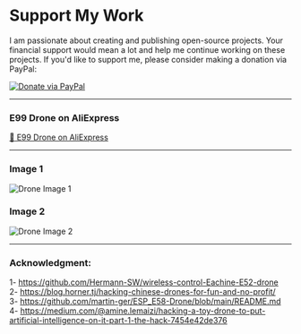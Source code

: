 # Support My Work

I am passionate about creating and publishing open-source projects. Your financial support would mean a lot and help me continue working on these projects. If you'd like to support me, please consider making a donation via PayPal:

[![Donate via PayPal](https://img.shields.io/badge/Donate-PayPal-blue)](https://paypal.me/AbdalrahimNaser?country.x=GB&locale.x=en_GB)

---

### E99 Drone on AliExpress
[🔗 E99 Drone on AliExpress](https://www.aliexpress.com/w/wholesale-e99-drone.html?spm=a2g0o.detail.search.0)

---
### Image 1
![Drone Image 1](https://github.com/user-attachments/assets/aa82d307-bc02-4b15-bdd5-a74d80688dfb)

### Image 2
![Drone Image 2](https://github.com/user-attachments/assets/54f4dd0b-f519-44fa-8c8d-64610bb23a9f)

---

### Acknowledgment:  
1- https://github.com/Hermann-SW/wireless-control-Eachine-E52-drone  
2- https://blog.horner.tj/hacking-chinese-drones-for-fun-and-no-profit/  
3- https://github.com/martin-ger/ESP_E58-Drone/blob/main/README.md  
4- https://medium.com/@amine.lemaizi/hacking-a-toy-drone-to-put-artificial-intelligence-on-it-part-1-the-hack-7454e42de376  
